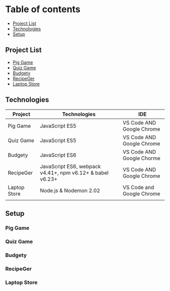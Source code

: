 # Table of contents
* [Project List](#project-list)
* [Technologies](#technologies)
* [Setup](#setup)



## Project List
* [Pig Game](#Pig-Game)
* [Quiz Game](#Quiz-Game)
* [Budgety](#Budget-App)
* [RecipeGer](#Recipe-App)
* [Laptop Store](#Laptop-Store)

## Technologies

Project       | Technologies        |    IDE               |              
------------- | -------------       | -------------        | 
Pig Game      | JavaScript ES5      | VS Code AND Google Chrome  |              
Quiz Game     | JavaScript ES5      | VS Code AND Google Chrome   |              
Budgety       | JavaScript ES6      | VS Code AND Google Chorme   |
RecipeGer     | JavaScript ES6, webpack v4.41+, npm v6.12+ & babel v6.23+       | VS Code AND Google Chrome   |               
Laptop Store  | Node.js & Nodemon 2.02             | VS Code and Google Chrome   |
              |        |                      |

## Setup 

### Pig Game
### Quiz Game
### Budgety
### RecipeGer
### Laptop Store
